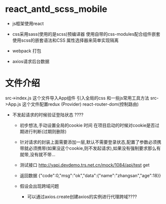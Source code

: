 
# react_antd_scss_mobile
* js框架使用react 
* css采用sass(使用的是scss)预编译器    使用自带的css-modules配合组件嵌套   使用scss的嵌套语法和CSS 属性选择器来简单实现隔离
* webpack 打包 

* axios请求后台数据

# 文件介绍
 src->index.js   这个文件导入App组件 引入全局的css 和一些js常用工具方法
 src->App.js  这个文件配置redux (Provider) react-router-dom(控制路由)





* 不发起请求的时候验证登陆状态 ????
  * 初步想法,手动设置全局的cookie 时间  在项目启动的时候对cookie是否过期进行判断(过期则删除)
  * 针对请求的封装上面需要添加一层,默认不需要登录状态,配置了参数必须携带就必须携带(如果没这个cookie,则不发起请求),如果没有强制要求那么有就带,没有就不带...


  * 测试接口   http://yapi.devdemo.trs.net.cn/mock/1084/api/test    get
  * 返回数据   {"code":0,"msg":"ok","data":{"name":"zhangsan","age":18}}
  * 假设会出现跨域问题  
    * 可以通过axios.create创建axios的实例进行代理跨域????
